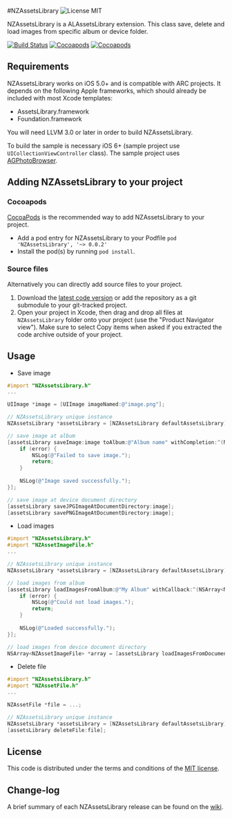 #NZAssetsLibrary ![License MIT](https://go-shields.herokuapp.com/license-MIT-blue.png)

NZAssetsLibrary is a ALAssetsLibrary extension.
This class save, delete and load images from specific album or device folder.

[![Build Status](https://api.travis-ci.org/NZN/NZAssetsLibrary.png)](https://api.travis-ci.org/NZN/NZAssetsLibrary.png)
[![Cocoapods](https://cocoapod-badges.herokuapp.com/v/NZAssetsLibrary/badge.png)](http://beta.cocoapods.org/?q=name%3Anzassetslibrary%2A)
[![Cocoapods](https://cocoapod-badges.herokuapp.com/p/NZAssetsLibrary/badge.png)](http://beta.cocoapods.org/?q=name%3Anzassetslibrary%2A)

## Requirements

NZAssetsLibrary works on iOS 5.0+ and is compatible with ARC projects. It depends on the following Apple frameworks, which should already be included with most Xcode templates:

* AssetsLibrary.framework
* Foundation.framework

You will need LLVM 3.0 or later in order to build NZAssetsLibrary.

To build the sample is necessary iOS 6+ (sample project use `UICollectionViewController` class).
The sample project uses [AGPhotoBrowser](https://github.com/andreagiavatto/AGPhotoBrowser).

## Adding NZAssetsLibrary to your project

### Cocoapods

[CocoaPods](http://cocoapods.org) is the recommended way to add NZAssetsLibrary to your project.

* Add a pod entry for NZAssetsLibrary to your Podfile `pod 'NZAssetsLibrary', '~> 0.0.2'`
* Install the pod(s) by running `pod install`.

### Source files

Alternatively you can directly add source files to your project.

1. Download the [latest code version](https://github.com/NZN/NZAssetsLibrary/archive/master.zip) or add the repository as a git submodule to your git-tracked project.
2. Open your project in Xcode, then drag and drop all files at `NZAssetsLibrary` folder onto your project (use the "Product Navigator view"). Make sure to select Copy items when asked if you extracted the code archive outside of your project.

## Usage

* Save image

```objective-c
#import "NZAssetsLibrary.h"
...

UIImage *image = [UIImage imageNamed:@"image.png"];

// NZAssetsLibrary unique instance
NZAssetsLibrary *assetsLibrary = [NZAssetsLibrary defaultAssetsLibrary];

// save image at album
[assetsLibrary saveImage:image toAlbum:@"Album name" withCompletion:^(NSError *error) {
    if (error) {
        NSLog(@"Failed to save image.");
        return;
    }
    
    NSLog(@"Image saved successfully.");
}];

// save image at device document directory
[assetsLibrary saveJPGImageAtDocumentDirectory:image];
[assetsLibrary savePNGImageAtDocumentDirectory:image];
```

* Load images

```objective-c
#import "NZAssetsLibrary.h"
#import "NZAssetImageFile.h"
...

// NZAssetsLibrary unique instance
NZAssetsLibrary *assetsLibrary = [NZAssetsLibrary defaultAssetsLibrary];

// load images from album
[assetsLibrary loadImagesFromAlbum:@"My Album" withCallback:^(NSArray<NZAssetImageFile> *assets, NSError *error) {
    if (error) {
        NSLog(@"Could not load images.");
        return;
    }
    
    NSLog(@"Loaded successfully.");
}];

// load images from device document directory
NSArray<NZAssetImageFile> *array = [assetsLibrary loadImagesFromDocumentDirectory];
```

* Delete file

```objective-c
#import "NZAssetsLibrary.h"
#import "NZAssetFile.h"
...

NZAssetFile *file = ...;

// NZAssetsLibrary unique instance
NZAssetsLibrary *assetsLibrary = [NZAssetsLibrary defaultAssetsLibrary];
[assetsLibrary deleteFile:file];
```

## License

This code is distributed under the terms and conditions of the [MIT license](LICENSE).

## Change-log

A brief summary of each NZAssetsLibrary release can be found on the [wiki](https://github.com/NZN/NZAssetsLibrary/wiki/Change-log).
